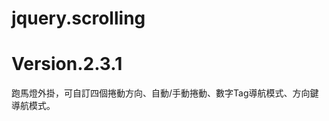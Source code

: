 jquery.scrolling
================
Version.2.3.1
================

跑馬燈外掛，可自訂四個捲動方向、自動/手動捲動、數字Tag導航模式、方向鍵導航模式。
